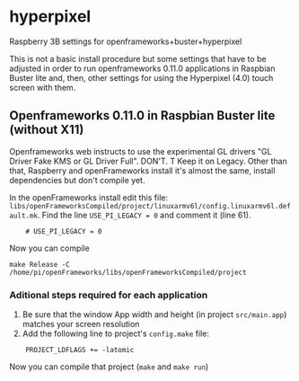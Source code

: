 # hyperpixel
Raspberry 3B settings for openframeworks+buster+hyperpixel

This is not a basic install procedure but some settings that have to be adjusted in order to run openframeworks 0.11.0 applications in Raspbian Buster lite and, then, other settings for using the Hyperpixel (4.0) touch screen with them. 

## Openframeworks 0.11.0 in Raspbian Buster lite (without X11)

Openframeworks web instructs to use the experimental GL drivers "GL Driver Fake KMS or GL Driver Full". DON'T. T Keep it on Legacy. Other than that, Raspberry and openFrameworks install it's almost the same, install dependencies but don't compile yet.

In the openFrameworks install edit this file: `libs/openFrameworksCompiled/project/linuxarmv6l/config.linuxarmv6l.default.mk`. Find the line `USE_PI_LEGACY = 0` and comment it (line 61).

```
	# USE_PI_LEGACY = 0
```

Now you can compile

```
make Release -C /home/pi/openFrameworks/libs/openFrameworksCompiled/project
```

### Aditional steps required for each application

1. Be sure that the window App width and height (in project `src/main.app`) matches your screen resolution 
2. Add the following line to project's `config.make` file:

```
	PROJECT_LDFLAGS += -latomic
```
Now you can compile that project (`make` and `make run`)
